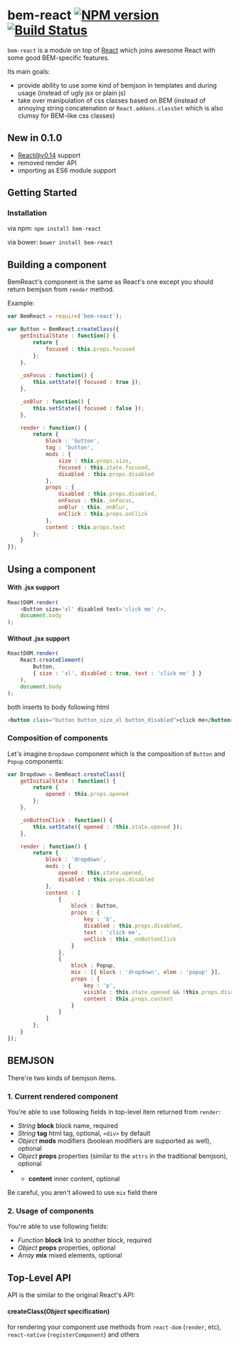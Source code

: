 # bem-react [![NPM version](https://badge.fury.io/js/bem-react.png)](http://badge.fury.io/js/bem-react) [![Build Status](https://travis-ci.org/dfilatov/bem-react.svg?branch=master)](https://travis-ci.org/dfilatov/bem-react)

`bem-react` is a module on top of [React](https://github.com/facebook/react/) which joins awesome React with some good BEM-specific features.

Its main goals:
  * provide ability to use some kind of bemjson in templates and during usage (instead of ugly jsx or plain js)
  * take over manipulation of css classes based on BEM (instead of annoying string concatenation or `React.addons.classSet` which is also clumsy for BEM-like css classes)

## New in 0.1.0
  * React@v0.14 support
  * removed render API
  * importing as ES6 module support

## Getting Started

### Installation
via npm: `npm install bem-react`

via bower: `bower install bem-react`

## Building a component
BemReact's component is the same as React's one except you should return bemjson from `render` method.

Example:
```js
var BemReact = require('bem-react');

var Button = BemReact.createClass({
    getInitialState : function() {
        return {
            focused : this.props.focused
        };
    },
    
    _onFocus : function() {
        this.setState({ focused : true });
    },

    _onBlur : function() {
        this.setState({ focused : false });
    },

    render : function() {
        return {
            block : 'button',
            tag : 'button',
            mods : {
                size : this.props.size,
                focused : this.state.focused,
                disabled : this.props.disabled
            },
            props : {
                disabled : this.props.disabled,
                onFocus : this._onFocus,
                onBlur : this._onBlur,
                onClick : this.props.onClick
            },
            content : this.props.text
        };
    }
});
```

## Using a component

#### With .jsx support
```js
ReactDOM.render(
    <Button size='xl' disabled text='click me' />,
    document.body
);
```

#### Without .jsx support
```js
ReactDOM.render(
    React.createElement(
        Button,
        { size : 'xl', disabled : true, text : 'click me' } }
    ),
    document.body
);
```

both inserts to body following html
```html
<button class="button button_size_xl button_disabled">click me</button>
```

### Composition of components
Let's imagine `Dropdown` component which is the composition of `Button` and `Popup` components:
```js
var Dropdown = BemReact.createClass({
    getInitialState : function() {
        return {
            opened : this.props.opened
        };
    },

    _onButtonClick : function() {
        this.setState({ opened : !this.state.opened });
    },

    render : function() {
        return {
            block : 'dropdown',
            mods : {
                opened : this.state.opened,
                disabled : this.props.disabled
            },
            content : [
                {
                    block : Button,
                    props : {
                        key : 'b',
                        disabled : this.props.disabled,
                        text : 'click me',
                        onClick : this._onButtonClick
                    }
                },
                {
                    block : Popup,
                    mix : [{ block : 'dropdown', elem : 'popup' }],
                    props : {
                        key : 'p',
                        visible : this.state.opened && !this.props.disabled,
                        content : this.props.content
                    }
                }
            ]
        };
    }
});
```

## BEMJSON
There're two kinds of bemjson items.
### 1. Current rendered component
You're able to use following fields in top-level item returned from `render`:
  * *String* **block** block name, required
  * *String* **tag** html tag, optional, `<div>` by default
  * *Object* **mods** modifiers (boolean modifiers are supported as well), optional
  * *Object* **props** properties (similar to the `attrs` in the traditional bemjson), optional
  * * **content** inner content, optional

Be careful, you aren't allowed to use `mix` field there

### 2. Usage of components
You're able to use following fields:
  * *Function* **block** link to another block, required
  * *Object* **props** properties, optional
  * *Array* **mix** mixed elements, optional

## Top-Level API

API is the similar to the original React's API:

#### createClass(*Object* specification)

for rendering your component use methods from `react-dom` (`render`, etc), `react-native` (`registerComponent`) and others
